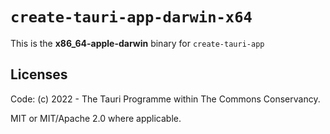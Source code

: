 # `create-tauri-app-darwin-x64`

This is the **x86_64-apple-darwin** binary for `create-tauri-app`

## Licenses
Code: (c) 2022 - The Tauri Programme within The Commons Conservancy.

MIT or MIT/Apache 2.0 where applicable.